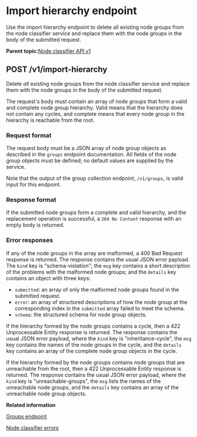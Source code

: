 # Import hierarchy endpoint

Use the import hierarchy endpoint to delete all existing node groups from the node classifier service and replace them with the node groups in the body of the submitted request.

**Parent topic:**[Node classifier API v1](node_classifier_service_api.md)

## POST /v1/import-hierarchy

Delete *all* existing node groups from the node classifier service and replace them with the node groups in the body of the submitted request.

The request's body must contain an array of node groups that form a valid and complete node group hierarchy. Valid means that the hierarchy does not contain any cycles, and complete means that every node group in the hierarchy is reachable from the root.

### Request format

The request body must be a JSON array of node group objects as described in the `groups` endpoint documentation. All fields of the node group objects must be defined; no default values are supplied by the service.

Note that the output of the group collection endpoint, `/v1/groups`, is valid input for this endpoint.

### Response format

If the submitted node groups form a complete and valid hierarchy, and the replacement operation is successful, a `204 No Content` response with an empty body is returned.

### Error responses

If any of the node groups in the array are malformed, a 400 Bad Request response is returned. The response contains the usual JSON error payload. The `kind` key is "schema-violation"; the `msg` key contains a short description of the problems with the malformed node groups; and the `details` key contains an object with three keys:

-   `submitted`: an array of only the malformed node groups found in the submitted request.
-   `error`: an array of structured descriptions of how the node group at the corresponding index in the `submitted` array failed to meet the schema.
-   `schema`: the structured schema for node group objects.

If the hierarchy formed by the node groups contains a cycle, then a 422 Unprocessable Entity response is returned. The response contains the usual JSON error payload, where the `kind` key is "inheritance-cycle", the `msg` key contains the names of the node groups in the cycle, and the `details` key contains an array of the complete node group objects in the cycle.

If the hierarchy formed by the node groups contains node groups that are unreachable from the root, then a 422 Unprocessable Entity response is returned. The response contains the usual JSON error payload, where the `kind` key is "unreachable-groups", the `msg` lists the names of the unreachable node groups, and the `details` key contains an array of the unreachable node group objects.

**Related information**  


[Groups endpoint](groups_endpoint.md#)

[Node classifier errors](node_classifier_errors.md#)

